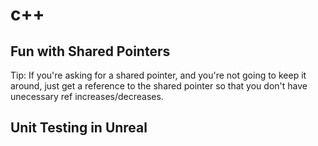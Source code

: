 # c++

## Fun with Shared Pointers

Tip: If you're asking for a shared pointer, and you're not going to keep it around, just get a reference to the shared pointer so that you don't have unecessary ref increases/decreases.

## Unit Testing in Unreal
